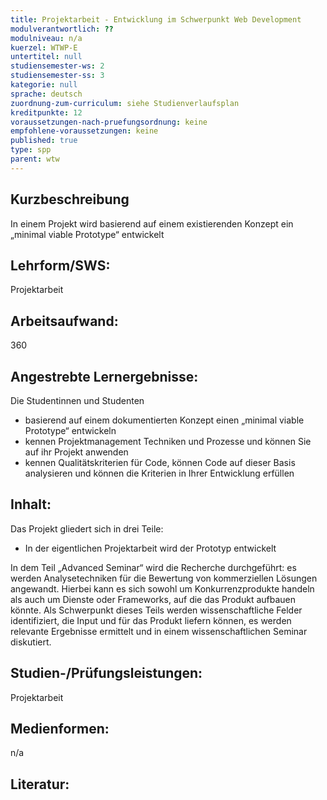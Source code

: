 ```yaml
---
title: Projektarbeit - Entwicklung im Schwerpunkt Web Development
modulverantwortlich: ??
modulniveau: n/a
kuerzel: WTWP-E
untertitel: null
studiensemester-ws: 2
studiensemester-ss: 3
kategorie: null
sprache: deutsch
zuordnung-zum-curriculum: siehe Studienverlaufsplan
kreditpunkte: 12
voraussetzungen-nach-pruefungsordnung: keine
empfohlene-voraussetzungen: keine
published: true
type: spp
parent: wtw
---
```


## Kurzbeschreibung
In einem Projekt wird basierend auf einem existierenden Konzept ein „minimal viable Prototype“ entwickelt 

## Lehrform/SWS: 
Projektarbeit

## Arbeitsaufwand: 
360

## Angestrebte Lernergebnisse:
Die Studentinnen und Studenten
- basierend auf einem dokumentierten Konzept einen „minimal viable Prototype“ entwickeln
- kennen Projektmanagement Techniken und Prozesse und können Sie auf ihr Projekt anwenden
- kennen Qualitätskriterien für Code, können Code auf dieser Basis analysieren und können die Kriterien in Ihrer Entwicklung erfüllen


## Inhalt:
Das Projekt gliedert sich in drei Teile:
- In der eigentlichen Projektarbeit wird der Prototyp entwickelt

In dem Teil „Advanced Seminar“ wird die Recherche durchgeführt: es werden Analysetechniken für die Bewertung von kommerziellen Lösungen angewandt. Hierbei kann es sich sowohl um Konkurrenzprodukte handeln als auch um Dienste oder Frameworks, auf die das Produkt aufbauen könnte.  Als Schwerpunkt dieses Teils werden wissenschaftliche Felder identifiziert, die Input und für das Produkt liefern können, es werden relevante Ergebnisse ermittelt und in einem wissenschaftlichen Seminar diskutiert.

## Studien-/Prüfungsleistungen:
Projektarbeit

## Medienformen:
n/a

## Literatur: